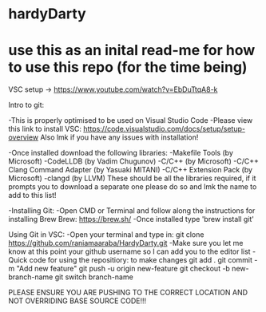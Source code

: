 # hardyDarty

# use this as an inital read-me for how to use this repo (for the time being)
VSC setup -> https://www.youtube.com/watch?v=EbDuTtqA8-k

Intro to git:

-This is properly optimised to be used on Visual Studio Code
-Please view this link to install VSC: https://code.visualstudio.com/docs/setup/setup-overview
  Also lmk if you have any issues with installation!

-Once installed download the following libraries:
-Makefile Tools (by Microsoft)
-CodeLLDB (by Vadim Chugunov)
-C/C++ (by Microsoft)
-C/C++ Clang Command Adapter (by Yasuaki MITANI)
-C/C++ Extension Pack (by Microsoft)
-clangd (by LLVM)
  These should be all the libraries required, if it prompts you to download a separate one please do so and lmk the name to add to this list!

-Installing Git:
-Open CMD or Terminal and follow along the instructions for installing Brew
Brew: https://brew.sh/
-Once installed type 'brew install git'

Using Git in VSC:
-Open your terminal and type in: 
git clone https://github.com/raniamaaraba/HardyDarty.git
-Make sure you let me know at this point your github username so I can add you to the editor list
-Quick code for using the repositiory:
to make changes
git add .
git commit -m "Add new feature"
git push -u origin new-feature
git checkout -b new-branch-name
git switch branch-name

PLEASE ENSURE YOU ARE PUSHING TO THE CORRECT LOCATION AND NOT OVERRIDING BASE SOURCE CODE!!!



